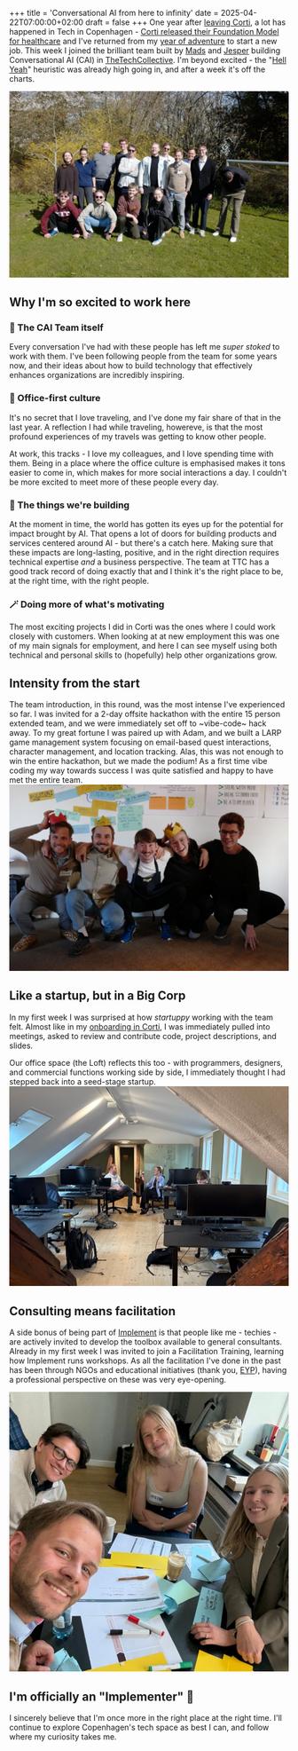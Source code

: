 +++
title = 'Conversational AI from here to infinity'
date = 2025-04-22T07:00:00+02:00
draft = false
+++
One year after [leaving Corti](./bye-corti), a lot has happened in Tech in Copenhagen - [Corti released their Foundation Model for healthcare](https://www.corti.ai/foundation-models) and I've returned from my  [year of adventure](../year-of-adventure) to start a new job. This week I joined the brilliant team built by [Mads](https://x.com/madskaysen) and [Jesper](https://alkestrup.com/) building Conversational AI (CAI) in [TheTechCollective](https://thetechcollective.eu/). 
I'm beyond excited - the "[Hell Yeah](https://sive.rs/hellyeah)"  heuristic was already high going in, and after a week it's off the charts. 

![The lovely team I'll get to work with going forward](./images/hackathon-group.jpeg)

## Why I'm so excited to work here

### 🚀 The CAI Team itself
Every conversation I've had with these people has left me _super stoked_ to work with them. 
I've been following people from the team for some years now, and their ideas about how to build technology that effectively enhances organizations are incredibly inspiring. 


### 💼 Office-first culture
It's no secret that I love traveling, and I've done my fair share of that in the last year. 
A reflection I had while traveling, howereve, is that the most profound experiences of my travels was getting to know other people.

At work, this tracks - I love my colleagues, and I love spending time with them. Being in a place where the office culture is emphasised makes it tons easier to come in, which makes for more social interactions a day. I couldn't be more excited to meet more of these people every day.

### 🤖 The things we're building
At the moment in time, the world has gotten its eyes up for the potential for impact brought by AI. 
That opens a lot of doors for building products and services centered around AI - but there's a catch here. 
Making sure that these impacts are long-lasting, positive, and in the right direction requires technical expertise _and_ a business perspective. 
The team at TTC has a good track record of doing exactly that and I think it's the right place to be, at the right time, with the right people. 

### 🪄 Doing more of what's motivating
The most exciting projects I did in Corti was the ones where I could work closely with customers. When looking at at new employment this was one of my main signals for employment, and here I can see myself using both technical and personal skills to (hopefully) help other organizations grow.


## Intensity from the start
The team introduction, in this round, was the most intense I've experienced so far. 
I was invited for a 2-day offsite hackathon with the entire 15 person extended team, and we were immediately set off to ~vibe-code~ hack away. 
To my great fortune I was paired up with Adam, and we built a LARP game management system focusing on email-based quest interactions, character management, and location tracking.
Alas, this was not enough to win the entire hackathon, but we made the podium! As a first time vibe coding my way towards success I was quite satisfied and happy to have met the entire team.
![The podium winners of the hackathon](./images/hackathon-crown.jpeg) 

## Like a startup, but in a Big Corp
In my first week I was surprised at how _startuppy_ working with the team felt. 
Almost like in my [onboarding in Corti](./bye-phd-hi-corti/), I was immediately pulled into meetings, asked to review and contribute code, project descriptions, and slides.

Our office space (the Loft) reflects this too - with programmers, designers, and commercial functions working side by side, I immediately thought I had stepped back into a seed-stage startup.
![Our intimate and cozy Loft](./images/cai-loft.jpeg)

## Consulting means facilitation
A side bonus of being part of [Implement](https://implementconsultinggroup.com/) is that people like me - techies - are actively invited to develop the toolbox available to general consultants. Already in my first week I was invited to join a Facilitation Training, learning how Implement runs workshops. As all the facilitation I've done in the past has been through NGOs and educational initiatives (thank you, [EYP](https://eyp.org)), having a professional perspective on these was very eye-opening. 

![Myself, Marius, Josefine and Michelle planning workshops](./images/facilitation-training.jpeg)


## I'm officially an "Implementer" 🎉
I sincerely believe that I'm once more in the right place at the right time. I'll continue to explore Copenhagen's tech space as best I can, and follow where my curiosity takes me.

